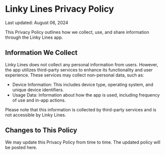 # Linky Lines Privacy Policy

Last updated: August 06, 2024

This Privacy Policy outlines how we collect, use, and share information through the Linky Lines app.

## Information We Collect

Linky Lines does not collect any personal information from users. However, the app utilizes third-party services to enhance its functionality and user experience. These services may collect non-personal data, such as:

* Device Information: This includes device type, operating system, and unique device identifiers.
* Usage Data: Information about how the app is used, including frequency of use and in-app actions.

Please note that this information is collected by third-party services and is not accessible by Linky Lines.

## Changes to This Policy

We may update this Privacy Policy from time to time. The updated policy will be posted here.
